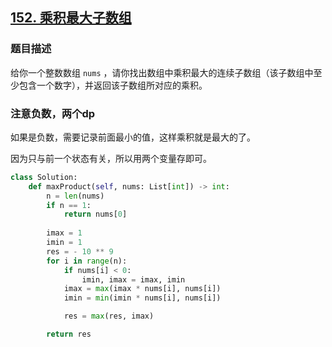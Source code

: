 ## [152. 乘积最大子数组](https://leetcode-cn.com/problems/maximum-product-subarray/)

### 题目描述

给你一个整数数组 `nums` ，请你找出数组中乘积最大的连续子数组（该子数组中至少包含一个数字），并返回该子数组所对应的乘积。

### 注意负数，两个dp

如果是负数，需要记录前面最小的值，这样乘积就是最大的了。

因为只与前一个状态有关，所以用两个变量存即可。

```python
class Solution:
    def maxProduct(self, nums: List[int]) -> int:
        n = len(nums)
        if n == 1:
            return nums[0]
        
        imax = 1
        imin = 1
        res = - 10 ** 9
        for i in range(n):
            if nums[i] < 0:
                imin, imax = imax, imin
            imax = max(imax * nums[i], nums[i])
            imin = min(imin * nums[i], nums[i])

            res = max(res, imax)

        return res
```

